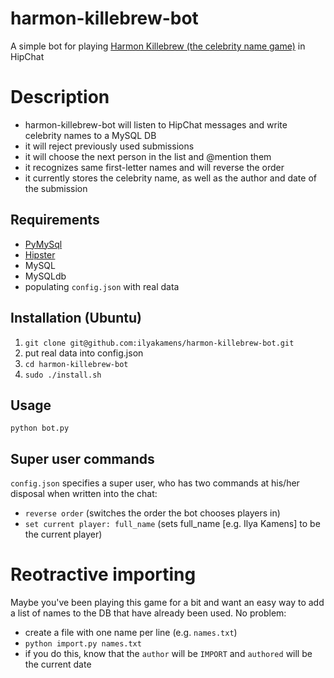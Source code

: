 # harmon-killebrew-bot
A simple bot for playing [Harmon Killebrew (the celebrity name game)](https://localwiki.org/davis/Harmon_Killebrew) in HipChat

# Description
- harmon-killebrew-bot will listen to HipChat messages and write celebrity names to a MySQL DB
- it will reject previously used submissions
- it will choose the next person in the list and @mention them
- it recognizes same first-letter names and will reverse the order
- it currently stores the celebrity name, as well as the author and date of the submission

## Requirements
- [PyMySql](https://github.com/PyMySQL/PyMySQL)
- [Hipster](https://github.com/a2design-inc/hipster)
- MySQL
- MySQLdb
- populating `config.json` with real data

## Installation (Ubuntu)
1. `git clone git@github.com:ilyakamens/harmon-killebrew-bot.git`
2. put real data into config.json
3. `cd harmon-killebrew-bot`
4. `sudo ./install.sh`

## Usage
`python bot.py`

## Super user commands
`config.json` specifies a super user, who has two commands at his/her disposal when written into the chat:
- `reverse order` (switches the order the bot chooses players in)
- `set current player: full_name` (sets full_name [e.g. Ilya Kamens] to be the current player)

# Reotractive importing
Maybe you've been playing this game for a bit and want an easy way to add a list of names to the DB that have already been used. No problem:
- create a file with one name per line (e.g. `names.txt`)
- `python import.py names.txt`
- if you do this, know that the `author` will be `IMPORT` and `authored` will be the current date
